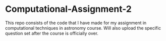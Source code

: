 # Computational-Assignment-2
This repo consists of the code that I have made for my assignment in computational techniques in astronomy course. 
Will also upload the specific question set after the course is officially over.
